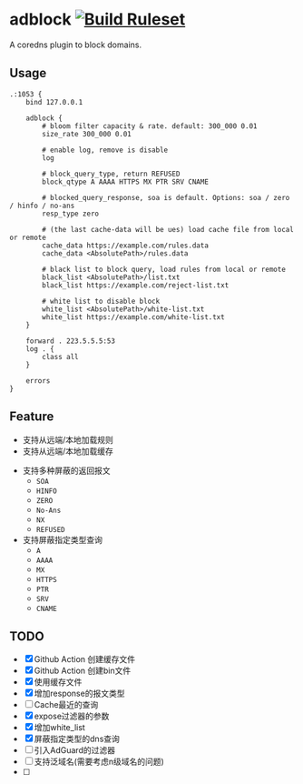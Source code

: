 # adblock [![Build Ruleset](https://github.com/swoiow/adblock/actions/workflows/build-ruleset.yml/badge.svg)](https://github.com/swoiow/adblock/actions/workflows/build-ruleset.yml)

A coredns plugin to block domains.

## Usage

```
.:1053 {
    bind 127.0.0.1

    adblock {
        # bloom filter capacity & rate. default: 300_000 0.01
        size_rate 300_000 0.01
    
        # enable log, remove is disable
        log
        
        # block_query_type, return REFUSED
        block_qtype A AAAA HTTPS MX PTR SRV CNAME
        
        # blocked_query_response, soa is default. Options: soa / zero / hinfo / no-ans
        resp_type zero
        
        # (the last cache-data will be ues) load cache file from local or remote
        cache_data https://example.com/rules.data
        cache_data <AbsolutePath>/rules.data
        
        # black list to block query, load rules from local or remote
        black_list <AbsolutePath>/list.txt
        black_list https://example.com/reject-list.txt
        
        # white list to disable block
        white_list <AbsolutePath>/white-list.txt
        white_list https://example.com/white-list.txt
    }

    forward . 223.5.5.5:53
    log . {
        class all
    }

    errors
}
```

## Feature

- 支持从远端/本地加载规则
- 支持从远端/本地加载缓存
+ 支持多种屏蔽的返回报文
  - `SOA`
  - `HINFO`
  - `ZERO`
  - `No-Ans`
  - `NX`
  - `REFUSED`
+ 支持屏蔽指定类型查询
  - `A`
  - `AAAA`
  - `MX`
  - `HTTPS`
  - `PTR`
  - `SRV`
  - `CNAME`

## TODO

- [x] Github Action 创建缓存文件
- [x] Github Action 创建bin文件
- [x] 使用缓存文件
- [x] 增加response的报文类型
- [ ] Cache最近的查询
- [x] expose过滤器的参数
- [x] 增加white_list
- [x] 屏蔽指定类型的dns查询
- [ ] 引入AdGuard的过滤器
- [ ] 支持泛域名(需要考虑n级域名的问题)
- [ ]
